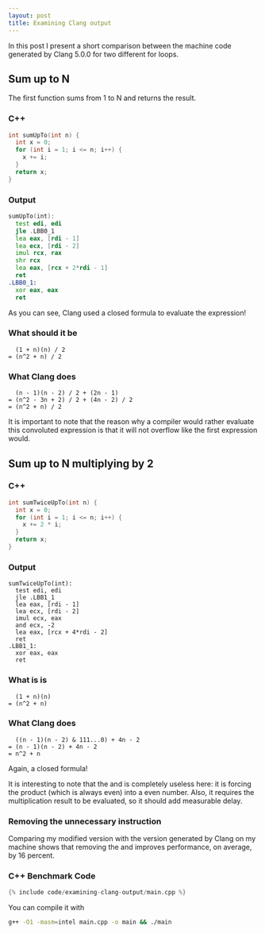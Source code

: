 ```yaml
---
layout: post
title: Examining Clang output
---
```


In this post I present a short comparison between the machine code generated by
Clang 5.0.0 for two different for loops.

## Sum up to N

The first function sums from 1 to N and returns the result.

### C++

```cpp
int sumUpTo(int n) {
  int x = 0;
  for (int i = 1; i <= n; i++) {
    x += i;
  }
  return x;
}
```

### Output

```asm
sumUpTo(int):
  test edi, edi
  jle .LBB0_1
  lea eax, [rdi - 1]
  lea ecx, [rdi - 2]
  imul rcx, rax
  shr rcx
  lea eax, [rcx + 2*rdi - 1]
  ret
.LBB0_1:
  xor eax, eax
  ret
```

As you can see, Clang used a closed formula to evaluate the expression!

### What should it be

```
  (1 + n)(n) / 2
= (n^2 + n) / 2
```

### What Clang does

```
  (n - 1)(n - 2) / 2 + (2n - 1)
= (n^2 - 3n + 2) / 2 + (4n - 2) / 2
= (n^2 + n) / 2
```

It is important to note that the reason why a compiler would rather evaluate
this convoluted expression is that it will not overflow like the first
expression would.

## Sum up to N multiplying by 2

### C++

```cpp
int sumTwiceUpTo(int n) {
  int x = 0;
  for (int i = 1; i <= n; i++) {
    x += 2 * i;
  }
  return x;
}
```

### Output

```
sumTwiceUpTo(int):
  test edi, edi
  jle .LBB1_1
  lea eax, [rdi - 1]
  lea ecx, [rdi - 2]
  imul ecx, eax
  and ecx, -2
  lea eax, [rcx + 4*rdi - 2]
  ret
.LBB1_1:
  xor eax, eax
  ret
```

### What is is

```
  (1 + n)(n)
= (n^2 + n)
```

### What Clang does

```
  ((n - 1)(n - 2) & 111...0) + 4n - 2
= (n - 1)(n - 2) + 4n - 2
= n^2 + n
```

Again, a closed formula!

It is interesting to note that the and is completely useless here: it is forcing
the product (which is always even) into a even number. Also, it requires the
multiplication result to be evaluated, so it should add measurable delay.

### Removing the unnecessary instruction

Comparing my modified version with the version generated by Clang on my machine
shows that removing the and improves performance, on average, by 16 percent.

### C++ Benchmark Code

```cpp
{% include code/examining-clang-output/main.cpp %}
```

You can compile it with 

```bash
g++ -O1 -masm=intel main.cpp -o main && ./main
```
